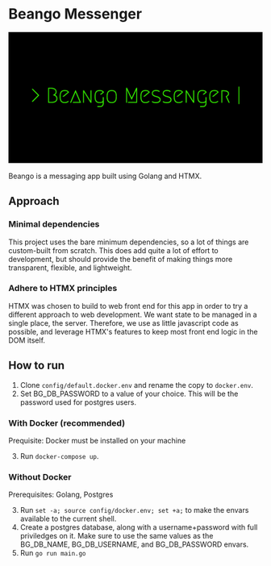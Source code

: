 # Beango Messenger

![banner for BeanGo messanger](banner.png)

Beango is a messaging app built using Golang and HTMX.

## Approach

### Minimal dependencies

This project uses the bare minimum dependencies, so a lot of things are custom-built from scratch. This does add quite a lot of effort to development, but should provide the benefit of making things more transparent, flexible, and lightweight.

### Adhere to HTMX principles

HTMX was chosen to build to web front end for this app in order to try a different approach to web development. We want state to be managed in a single place, the server. Therefore, we use as little javascript code as possible, and leverage HTMX's features to keep most front end logic in the DOM itself.

## How to run

1. Clone `config/default.docker.env` and rename the copy to `docker.env`.
2. Set BG_DB_PASSWORD to a value of your choice. This will be the password used for postgres users.

### With Docker (recommended)

Prequisite: Docker must be installed on your machine

3. Run `docker-compose up`.

### Without Docker

Prerequisites: Golang, Postgres

3. Run `set -a; source config/docker.env; set +a;` to make the envars available to the current shell.
4. Create a postgres database, along with a username+password with full priviledges on it. Make sure to use the same values as the BG_DB_NAME, BG_DB_USERNAME, and BG_DB_PASSWORD envars.
5. Run `go run main.go`